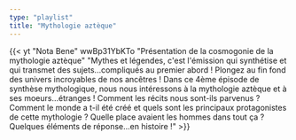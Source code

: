 ```yaml
---
type: "playlist"
title: "Mythologie aztèque"
---
```



{{< yt "Nota Bene" wwBp31YbKTo "Présentation de la cosmogonie de la mythologie aztèque" "Mythes et légendes, c'est l'émission qui synthétise et qui transmet des sujets...compliqués au premier abord ! Plongez au fin fond des univers incroyables de nos ancêtres ! Dans ce 4ème épisode de synthèse mythologique, nous nous intéressons à la mythologie aztèque et à ses moeurs...étranges ! Comment les récits nous sont-ils parvenus ? Comment le monde a t-il été créé et quels sont les principaux protagonistes de cette mythologie ? Quelle place avaient les hommes dans tout ça ? Quelques éléments de réponse...en histoire !" >}}
